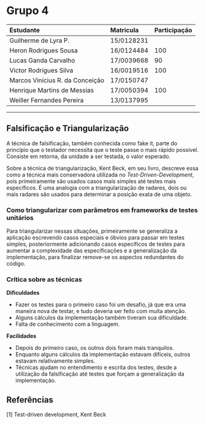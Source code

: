 # Grupo 4

|Estudante|Matricula|Participação|
|:--|:--|:--|
|Guilherme de Lyra P.|15/0128231||
|Heron Rodrigues Sousa|16/0124484|100|
|Lucas Ganda Carvalho|17/0039668|90|
|Victor Rodrigues Silva|16/0019516|100|
|Marcos Vinícius R. da Conceição|17/0150747||
|Henrique Martins de Messias|17/0050394|100|
|Weiller Fernandes Pereira|13/0137995||

-----

## Falsificação e Triangularização

A técnica de falsificação, também conhecida como fake it, parte do princípio que o testador necessita que o teste passe o mais rápido possível. Consiste em retorna, da unidade a ser testada, o valor esperado.

Sobre a técnica de triangularização, Kent Beck, em seu livro, descreve essa como a técnica mais conservadora utilizada no *Test-Driven-Development*, pois primeiramente são usados casos mais simples até testes mais específicos. É uma analogia com a triangularização de radares, dois ou mais radares são usados para determinar a posição exata de uma objeto.

### Como triangularizar com parâmetros em frameworks de testes unitários 

Para triangularizar nessas situações, primeiramente se generaliza a aplicação escrevendo casos especiais e óbvios para passar em testes simples, posteriormente adicionando casos específicos de testes para aumentar a complexidade das especificações e a generalização da implementação, para finalizar remove-se os aspectos redundantes do código.

### Crítica sobre as técnicas

**Dificuldades** 
- Fazer os testes para o primeiro caso foi um desafio, já que era uma maneira nova de testar, e tudo deveria ser feito com muita atenção. 
- Alguns cálculos da implementação também tiveram sua dificuldade.
- Falta de conhecimento com a linguagem.

**Facilidades** 
 - Depois do primeiro caso, os outros dois foram mais tranquilos. 
 - Enquanto alguns cálculos da implementação estavam difíceis, outros estavam relativamente simples.
 - Técnicas ajudam no entendimento e escrita dos testes, desde a utilização da falsificação até testes que forçam a generalização da implementação.
 

## Referências

[1] Test-driven development, Kent Beck
